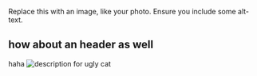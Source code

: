 Replace this with an image, like your photo. Ensure you include some alt-text.
## how about an header as well 
haha
![description for ugly cat](https://octodex.github.com/images/yaktocat.png)
